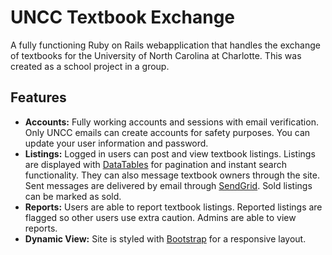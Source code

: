 # UNCC Textbook Exchange

A fully functioning Ruby on Rails webapplication that handles the exchange of textbooks for the University of North Carolina at Charlotte. This was created as a school project in a group.

## Features
- **Accounts:** Fully working accounts and sessions with email verification. Only UNCC emails can create accounts for safety purposes. You can update your user information and password.
- **Listings:** Logged in users can post and view textbook listings. Listings are displayed with [DataTables](https://datatables.net/) for pagination and instant search functionality. They can also message textbook owners through the site. Sent messages are delivered by email through [SendGrid](https://sendgrid.com/). Sold listings can be marked as sold. 
- **Reports:** Users are able to report textbook listings. Reported listings are flagged so other users use extra caution. Admins are able to view reports.
- **Dynamic View:** Site is styled with [Bootstrap](https://getbootstrap.com/) for a responsive layout.



